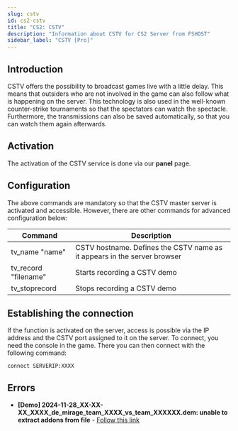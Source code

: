 ```yaml
---
slug: cstv
id: cs2-cstv
title: "CS2: CSTV"
description: "Information about CSTV for CS2 Server from FSHOST"
sidebar_label: "CSTV [Pro]"
---
```


## Introduction

CSTV offers the possibility to broadcast games live with a little delay. This means that outsiders who are not involved in the game can also follow what is happening on the server. This technology is also used in the well-known counter-strike tournaments so that the spectators can watch the spectacle. Furthermore, the transmissions can also be saved automatically, so that you can watch them again afterwards.

## Activation

The activation of the CSTV service is done via our **panel** page. 


## Configuration

The above commands are mandatory so that the CSTV master server is activated and accessible. However, there are other commands for advanced configuration below:

| Command          | Description                                                              |
|------------------|--------------------------------------------------------------------------|
| tv_name "name"   | CSTV hostname. Defines the CSTV name as it appears in the server browser |
| tv_record "filename" | Starts recording a CSTV demo                                         |
| tv_stoprecord    | Stops recording a CSTV demo                                              |


## Establishing the connection

If the function is activated on the server, access is possible via the IP address and the CSTV port assigned to it on the server. To connect, you need the console in the game. There you can then connect with the following command:

```
connect SERVERIP:XXXX
```

## Errors

- **[Demo] 2024-11-28_XX-XX-XX_XXXX_de_mirage_team_XXXX_vs_team_XXXXXX.dem:  unable to extract addons from file** - [Follow this link](https://www.reddit.com/r/cs2/comments/18ei4n4/cant_play_demos_cs2_unable_to_extract_addons_from/)
